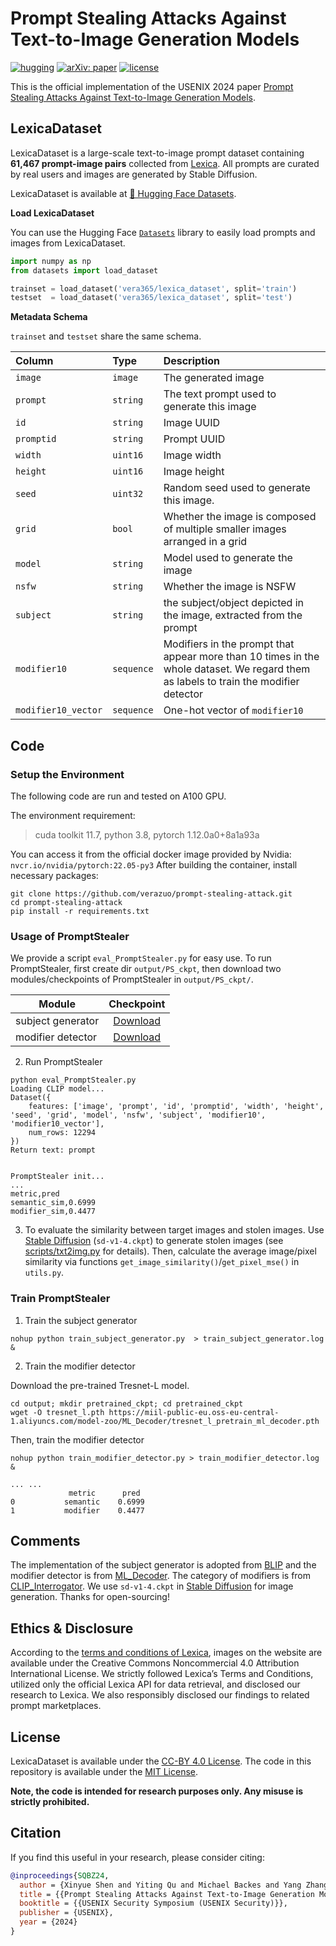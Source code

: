 # Prompt Stealing Attacks Against Text-to-Image Generation Models

[![hugging](https://img.shields.io/badge/🤗%20Hugging%20Face-Datasets-yellow)](https://huggingface.co/datasets/vera365/lexica_dataset)
[![arXiv: paper](https://img.shields.io/badge/arXiv-paper-red.svg)](https://arxiv.org/abs/2302.09923)
[![license](https://img.shields.io/badge/License-CC_BY_4.0/MIT-blue)](#license)

This is the official implementation of the USENIX 2024 paper [Prompt Stealing Attacks Against Text-to-Image Generation Models](https://arxiv.org/abs/2302.09923).

## LexicaDataset

LexicaDataset is a large-scale text-to-image prompt dataset containing **61,467 prompt-image pairs** collected from [Lexica](https://lexica.art/). All prompts are curated by real users and images are generated by Stable Diffusion.

LexicaDataset is available at [🤗 Hugging Face Datasets](https://huggingface.co/datasets/vera365/lexica_dataset).

**Load LexicaDataset**

You can use the Hugging Face [`Datasets`](https://huggingface.co/docs/datasets/quickstart) library to easily load prompts and images from LexicaDataset.

```python
import numpy as np
from datasets import load_dataset

trainset = load_dataset('vera365/lexica_dataset', split='train')
testset  = load_dataset('vera365/lexica_dataset', split='test')
```

**Metadata Schema**

`trainset` and `testset` share the same schema.

| Column              | Type       | Description                                                  |
| :------------------ | :--------- | :----------------------------------------------------------- |
| `image`             | `image`    | The generated image                                          |
| `prompt`            | `string`   | The text prompt used to generate this image                  |
| `id`                | `string`   | Image UUID                                                   |
| `promptid`          | `string`   | Prompt UUID                                                  |
| `width`             | `uint16`   | Image width                                                  |
| `height`            | `uint16`   | Image height                                                 |
| `seed`              | `uint32`   | Random seed used to generate this image.                     |
| `grid`              | `bool`     | Whether the image is composed of multiple smaller images arranged in a grid |
| `model`             | `string`   | Model used to generate the image                             |
| `nsfw`              | `string`   | Whether the image is NSFW                                    |
| `subject`           | `string`   | the subject/object depicted in the image, extracted from the prompt |
| `modifier10`        | `sequence` | Modifiers in the prompt that appear more than 10 times in the whole dataset. We regard them as labels to train the modifier detector |
| `modifier10_vector` | `sequence` | One-hot vector of `modifier10`                               |


## Code

### Setup the Environment

The following code are run and tested on A100 GPU.

The environment requirement:
> cuda toolkit 11.7, python 3.8, pytorch 1.12.0a0+8a1a93a

You can access it from the official docker image provided by Nvidia: `nvcr.io/nvidia/pytorch:22.05-py3`
After building the container, install necessary packages:

```
git clone https://github.com/verazuo/prompt-stealing-attack.git
cd prompt-stealing-attack
pip install -r requirements.txt
```

### Usage of PromptStealer

We provide a script `eval_PromptStealer.py` for easy use.
To run PromptStealer, first create dir `output/PS_ckpt`, then download two modules/checkpoints of PromptStealer in `output/PS_ckpt/`.

| Module            |                          Checkpoint                          |
| ----------------- | :----------------------------------------------------------: |
| subject generator | <a href="https://drive.google.com/file/d/1OO8fJrsoIR1qH2Ni2oint4bYciG5y8Ma/view?usp=drive_link">Download</a> |
| modifier detector | <a href="https://drive.google.com/file/d/1JmhAPzBImiJVw4pnTLa2daBOhNDM_oGc/view?usp=drive_link">Download</a> |


2. Run PromptStealer

```
python eval_PromptStealer.py
Loading CLIP model...
Dataset({
    features: ['image', 'prompt', 'id', 'promptid', 'width', 'height', 'seed', 'grid', 'model', 'nsfw', 'subject', 'modifier10', 'modifier10_vector'],
    num_rows: 12294
})
Return text: prompt


PromptStealer init...
...
metric,pred
semantic_sim,0.6999
modifier_sim,0.4477
```

3. To evaluate the similarity between target images and stolen images. Use [Stable Diffusion](https://github.com/CompVis/stable-diffusion) (`sd-v1-4.ckpt`) to generate stolen images (see [scripts/txt2img.py](https://github.com/CompVis/stable-diffusion/blob/main/scripts/txt2img.py) for details).
Then, calculate the average image/pixel similarity via functions `get_image_similarity()`/`get_pixel_mse()` in `utils.py`.

### Train PromptStealer

1. Train the subject generator

```
nohup python train_subject_generator.py  > train_subject_generator.log & 
```

2. Train the modifier detector

Download the pre-trained Tresnet-L model.
```
cd output; mkdir pretrained_ckpt; cd pretrained_ckpt
wget -O tresnet_l.pth https://miil-public-eu.oss-eu-central-1.aliyuncs.com/model-zoo/ML_Decoder/tresnet_l_pretrain_ml_decoder.pth 
```

Then, train the modifier detector
```
nohup python train_modifier_detector.py > train_modifier_detector.log & 

... ...
             metric      pred
0           semantic    0.6999
1           modifier    0.4477
```

## Comments

The implementation of the subject generator is adopted from [BLIP](https://github.com/salesforce/BLIP) and the modifier detector is from [ML_Decoder](https://github.com/Alibaba-MIIL/ML_Decoder).
The category of modifiers is from [CLIP_Interrogator](https://github.com/pharmapsychotic/clip-interrogator).
We use `sd-v1-4.ckpt` in [Stable Diffusion](https://github.com/CompVis/stable-diffusion) for image generation.
Thanks for open-sourcing!


## Ethics & Disclosure

According to the [terms and conditions of Lexica](https://lexica.art/terms), images on the website are available under the Creative Commons Noncommercial 4.0 Attribution International License. We strictly followed Lexica’s Terms and Conditions, utilized only the official Lexica API for data retrieval, and disclosed our research to Lexica. We also responsibly disclosed our findings to related prompt marketplaces.

## License

LexicaDataset is available under the [CC-BY 4.0 License](https://creativecommons.org/licenses/by/4.0/). The code in this repository is available under the [MIT License](./LICENSE).

**Note, the code is intended for research purposes only. Any misuse is strictly prohibited.**

## Citation

If you find this useful in your research, please consider citing:

```bibtex
@inproceedings{SQBZ24,
  author = {Xinyue Shen and Yiting Qu and Michael Backes and Yang Zhang},
  title = {{Prompt Stealing Attacks Against Text-to-Image Generation Models}},
  booktitle = {{USENIX Security Symposium (USENIX Security)}},
  publisher = {USENIX},
  year = {2024}
}
```
